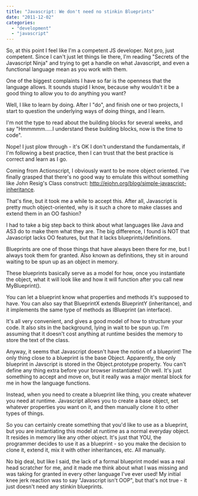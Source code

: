 ```yaml
---
title: "Javascript: We don't need no stinkin Blueprints"
date: "2011-12-02"
categories: 
  - "development"
  - "javascript"
---
```


So, at this point I feel like I'm a competent JS developer. Not pro, just competent. Since I can't just let things lie there, I'm reading "Secrets of the Javascript Ninja" and trying to get a handle on what Javascript, and even a functional language mean as you work with them.

One of the biggest complaints I have so far is the openness that the language allows. It sounds stupid I know, because why wouldn't it be a good thing to allow you to do anything you want?

Well, I like to learn by doing. After I "do", and finish one or two projects, I start to question the underlying ways of doing things, and I learn.

I'm not the type to read about the building blocks for several weeks, and say "Hmmmmm.....I understand these building blocks, now is the time to code".

Nope! I just plow through - it's OK I don't understand the fundamentals, if I'm following a best practice, then I can trust that the best practice is correct and learn as I go.

Coming from Actionscript, I obviously want to be more object oriented. I've finally grasped that there's no good way to emulate this without something like John Resig's Class construct: http://ejohn.org/blog/simple-javascript-inheritance.

That's fine, but it took me a while to accept this. After all, Javascript is pretty much object-oriented, why is it such a chore to make classes and extend them in an OO fashion?

I had to take a big step back to think about what languages like Java and AS3 do to make them what they are. The big difference, I found is NOT that Javascript lacks OO features, but that it lacks blueprints/definitions.

Blueprints are one of those things that have always been there for me, but I always took them for granted. Also known as definitions, they sit in around waiting to be spun up as an object in memory.

These blueprints basically serve as a model for how, once you instantiate the object, what it will look like and how it will function after you call new MyBlueprint().

You can let a blueprint know what properties and methods it's supposed to have. You can also say that BlueprintX extends BlueprintY (inheritance), and it implements the same type of methods as IBlueprint (an interface).

It's all very convenient, and gives a good model of how to structure your code. It also sits in the background, lying in wait to be spun up. I'm assuming that it doesn't cost anything at runtime besides the memory to store the text of the class.

Anyway, it seems that Javascript doesn't have the notion of a blueprint! The only thing close to a blueprint is the base Object. Apparently, the only blueprint in Javscript is stored in the Object.prototype property. You can't define any thing extra before your browser instantiates! Oh well. It's just something to accept and move on, but it really was a major mental block for me in how the language functions.

Instead, when you need to create a blueprint like thing, you create whatever you need at runtime. Javascript allows you to create a base object, set whatever properties you want on it, and then manually clone it to other types of things.

So you can certainly create something that you'd like to use as a blueprint, but you are instantiating this model at runtime as a normal everyday object. It resides in memory like any other object. It's just that YOU, the programmer decides to use it as a blueprint - so you make the decision to clone it, extend it, mix it with other inheritances, etc. All manually.

No big deal, but like I said, the lack of a formal blueprint model was a real head scratcher for me, and it made me think about what I was missing and was taking for granted in every other language I've ever used! My initial knee jerk reaction was to say "Javascript isn't OOP", but that's not true - it just doesn't need any stinkin blueprints.
